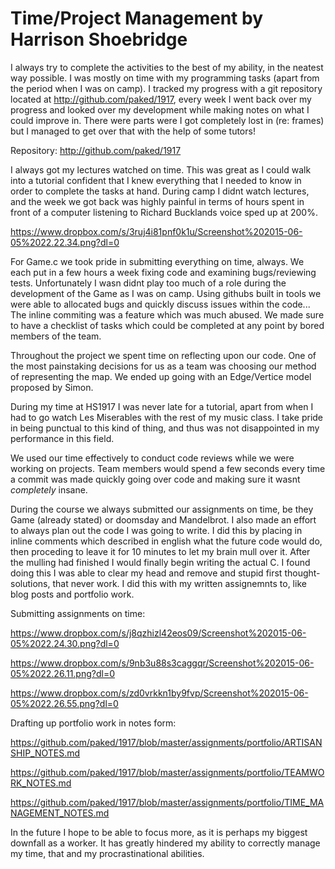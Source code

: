 # Time/Project Management by Harrison Shoebridge
I always try to complete the activities to the best of my ability, in the neatest way possible. I was mostly on time with my programming tasks (apart from the period when I was on camp). I tracked my progress with a git repository located at http://github.com/paked/1917, every week I went back over my progress and looked over my development while making notes on what I could improve in. There were parts were I got completely lost in (re: frames) but I managed to get over that with the help of some tutors!

Repository: http://github.com/paked/1917

I always got my lectures watched on time. This was great as I could walk into a tutorial confident that I knew everything that I needed to know in order to complete the tasks at hand. During camp I didnt watch lectures, and the week we got back was highly painful in terms of hours spent in front of a computer listening to Richard Bucklands voice sped up at 200%.

https://www.dropbox.com/s/3ruj4i81pnf0k1u/Screenshot%202015-06-05%2022.22.34.png?dl=0

For Game.c we took pride in submitting everything on time, always. We each put in a few hours a week fixing code and examining bugs/reviewing tests. Unfortunately I wasn didnt play too much of a role during the development of the Game as I was on camp. Using githubs built in tools we were able to allocated bugs and quickly discuss issues within the code... The inline commiting was a feature which was much abused. We made sure to have a checklist of tasks which could be completed at any point by bored members of the team.

Throughout the project we spent time on reflecting upon our code. One of the most painstaking decisions for us as a team was choosing our method of representing the map. We ended up going with an Edge/Vertice model proposed by Simon. 

During my time at HS1917 I was never late for a tutorial, apart from when I had to go watch Les Miserables with the rest of my music class. I take pride in being punctual to this kind of thing, and thus was not disappointed in my performance in this field.

We used our time effectively to conduct code reviews while we were working on projects. Team members would spend a few seconds every time a commit was made quickly going over code and making sure it wasnt *completely* insane.

During the course we always submitted our assignments on time, be they Game (already stated) or doomsday and Mandelbrot. I also made an effort to always plan out the code I was going to write. I did this by placing in inline comments which described in english what the future code would do, then proceding to leave it for 10 minutes to let my brain mull over it. After the mulling had finished I would finally begin writing the actual C. I found doing this I was able to clear my head and remove and stupid first thought-solutions, that never work. I did this with my written assignemnts to, like blog posts and portfolio work.

Submitting assignments on time:

https://www.dropbox.com/s/j8qzhizl42eos09/Screenshot%202015-06-05%2022.24.30.png?dl=0

https://www.dropbox.com/s/9nb3u88s3caggqr/Screenshot%202015-06-05%2022.26.11.png?dl=0

https://www.dropbox.com/s/zd0vrkkn1by9fvp/Screenshot%202015-06-05%2022.26.55.png?dl=0

Drafting up portfolio work in notes form:

https://github.com/paked/1917/blob/master/assignments/portfolio/ARTISANSHIP_NOTES.md

https://github.com/paked/1917/blob/master/assignments/portfolio/TEAMWORK_NOTES.md

https://github.com/paked/1917/blob/master/assignments/portfolio/TIME_MANAGEMENT_NOTES.md


In the future I hope to be able to focus more, as it is perhaps my biggest downfall as a worker. It has greatly hindered my ability to correctly manage my time, that and my procrastinational abilities.
